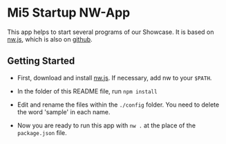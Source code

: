 # Mi5 Startup NW-App

This app helps to start several programs of our Showcase. It is based on [nw.js](http://nwjs.io/), which is also on [github](https://github.com/nwjs/nw.js). 

## Getting Started

* First, download and install [nw.js](http://nwjs.io/downloads/). If necessary, add nw to your `$PATH`.

* In the folder of this README file, run
 ```npm install```

* Edit and rename the files within the `./config` folder. You need to delete the word 'sample' in each name.

* Now you are ready to run this app with ```nw .``` at the place of the `package.json` file.

